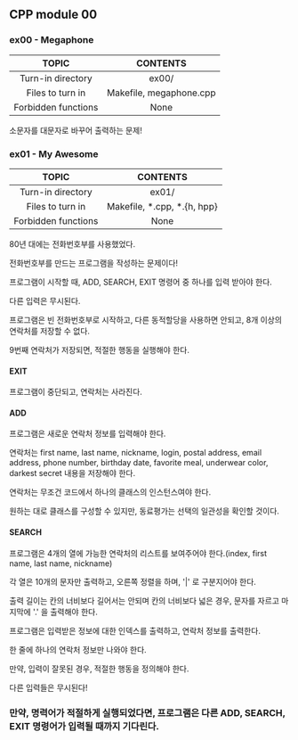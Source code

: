 ## CPP module 00

### ex00 - Megaphone

|TOPIC|CONTENTS|
|:--:|:--:|
|Turn-in directory|ex00/|
|Files to turn in|Makefile, megaphone.cpp|
|Forbidden functions|None|

소문자를 대문자로 바꾸어 출력하는 문제!


### ex01 - My Awesome

|TOPIC|CONTENTS|
|:--:|:--:|
|Turn-in directory|ex01/|
|Files to turn in|Makefile, \*.cpp, \*.{h, hpp}|
|Forbidden functions|None|

80년 대에는 전화번호부를 사용했었다.

전화번호부를 만드는 프로그램을 작성하는 문제이다!

프로그램이 시작할 때, ADD, SEARCH, EXIT 명령어 중 하나를 입력 받아야 한다.

다른 입력은 무시된다.

프로그램은 빈 전화번호부로 시작하고, 다른 동적할당을 사용하면 안되고, 8개 이상의 연락처를 저장할 수 없다.

9번째 연락처가 저장되면, 적절한 행동을 실행해야 한다.

#### EXIT

프로그램이 중단되고, 연락처는 사라진다.

#### ADD

프로그램은 새로운 연락처 정보를 입력해야 한다.

연락처는 first name, last name, nickname, login, postal address, email address, phone number, birthday date, favorite meal, underwear color, darkest secret 내용을 저장해야 한다.

연락처는 무조건 코드에서 하나의 클래스의 인스턴스여야 한다.

원하는 대로 클래스를 구성할 수 있지만, 동료평가는 선택의 일관성을 확인할 것이다.

#### SEARCH

프로그램은 4개의 열에 가능한 연락처의 리스트를 보여주어야 한다.(index, first name, last name, nickname)

각 열은 10개의 문자만 출력하고, 오른쪽 정렬을 하며, '|' 로 구분지어야 한다.

출력 길이는 칸의 너비보다 길어서는 안되며 칸의 너비보다 넓은 경우, 문자를 자르고 마지막에 '.' 을 출력해야 한다.

프로그램은 입력받은 정보에 대한 인덱스를 출력하고, 연락처 정보를 출력한다.
 
한 줄에 하나의 연락처 정보만 나와야 한다.

만약, 입력이 잘못된 경우, 적절한 행동을 정의해야 한다.

다른 입력들은 무시된다!

### 만약, 명력어가 적절하게 실행되었다면, 프로그램은 다른 ADD, SEARCH, EXIT 명령어가 입력될 때까지 기다린다.

